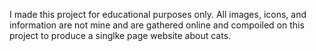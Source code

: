 I made this project for educational purposes only. All images, icons, and information are not mine and are gathered online and compoiled on this project to produce a singlke page website about cats.
